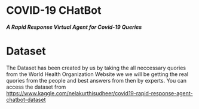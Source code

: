 # COVID-19 CHatBot
<b><i>A Rapid Response Virtual Agent for Covid-19 Queries</i></b>
# Dataset
The Dataset has been created by us by taking the all neccessary quories from the World Health Organization Website we we will be getting the real quories from the people and best answers from then by experts.
You can access the dataset from https://www.kaggle.com/nelakurthisudheer/covid19-rapid-response-agent-chatbot-dataset
